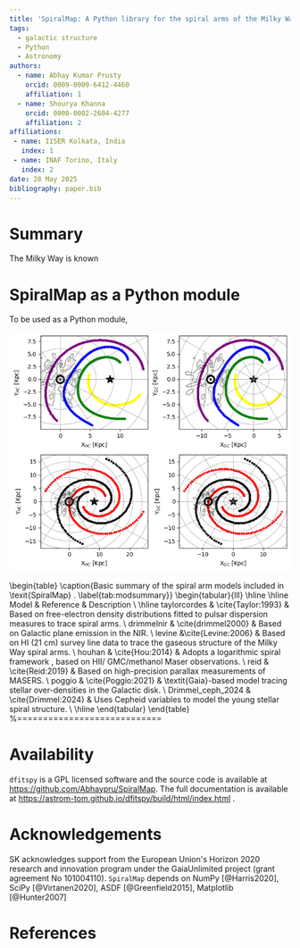 ```yaml
---
title: 'SpiralMap: A Python library for the spiral arms of the Milky Way'
tags:
  - galactic structure
  - Python
  - Astronomy
authors:
  - name: Abhay Kumar Prusty 
    orcid: 0009-0009-6412-4460
    affiliation: 1
  - name: Shourya Khanna 
    orcid: 0000-0002-2604-4277
    affiliation: 2 
affiliations:
 - name: IISER Kolkata, India
   index: 1
 - name: INAF Torino, Italy
   index: 2 
date: 28 May 2025
bibliography: paper.bib
---
```



# Summary
The Milky Way is known 


# SpiralMap as a Python module
To be used as a Python module, 


![Left: posterior distribution of an event in log10(timescale)-log10(parallax) space, overlaid on 'star', 'white dwarf', 'neutron star' and 'black hole' contours. Right: bars showing probabilities of that event belonging to each of the lens populations.\label{spiral}](spiral.png)

\begin{table}
\caption{Basic summary of the spiral arm models included in \texit{SpiralMap} . \label{tab:modsummary}}
\begin{tabular}{lll}
\hline
\hline
Model	& Reference	& Description \\
\hline
taylorcordes & \cite{Taylor:1993} &  Based on free-electron density distributions fitted to pulsar dispersion measures to trace spiral arms. \\ 
drimmelnir & \cite{drimmel2000} & Based on Galactic plane emission in the NIR. \\ 
levine &\cite{Levine:2006} & Based on HI (21 cm) survey line data to trace the gaseous structure of the Milky Way spiral arms. \\
houhan & \cite{Hou:2014} &  Adopts a logarithmic spiral framework , based on HII/ GMC/methanol Maser observations.  \\ 
reid & \cite{Reid:2019} 
 & Based on high-precision parallax measurements of MASERS.  \\ 
poggio & \cite{Poggio:2021} & \textit{Gaia}-based model tracing stellar over-densities in the Galactic disk. \\ 
Drimmel\_ceph\_2024 & \cite{Drimmel:2024} & Uses Cepheid variables to model the young stellar spiral structure. \\ 
\hline
\end{tabular}
\end{table}
%============================ 


# Availability

``dfitspy`` is a GPL licensed software and the source code is available at https://github.com/Abhaypru/SpiralMap. The full documentation is available at https://astrom-tom.github.io/dfitspy/build/html/index.html .

# Acknowledgements

SK acknowledges support from the European Union's Horizon 2020 research and innovation program under the GaiaUnlimited project (grant agreement No 101004110).
`SpiralMap` depends on NumPy [@Harris2020], SciPy [@Virtanen2020], ASDF [@Greenfield2015], Matplotlib [@Hunter2007]

# References

